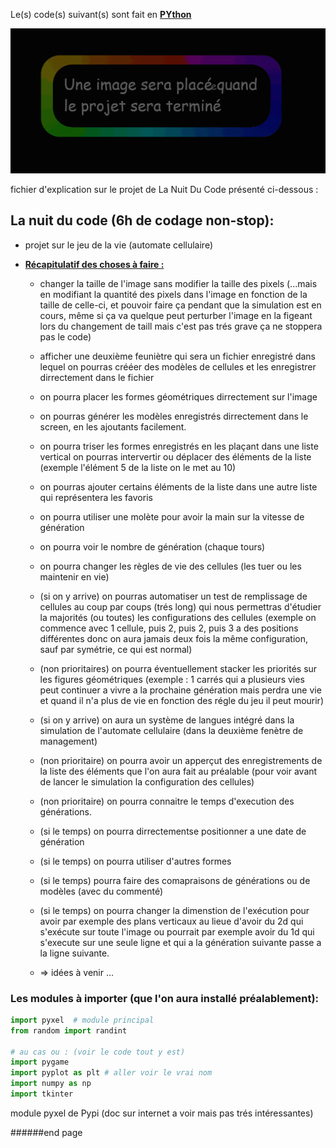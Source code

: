 

Le(s) code(s) suivant(s) sont fait en <u><b> PYthon </b></u>
<div>
<title>voici une image de présentation quand le projet sera terminé : </title>
</div>

![img.png](reple.png) 

fichier d'explication sur le projet de La Nuit Du Code présenté ci-dessous :
## La nuit du code (6h de codage non-stop):
- projet sur le jeu de la vie (automate cellulaire)
- <u>**__Récapitulatif des choses à faire :__**</u>

    - changer la taille de l'image sans modifier la taille des pixels (...mais en modifiant la quantité des pixels dans l'image
    en fonction de la taille de celle-ci, et pouvoir faire ça pendant que la simulation est en cours, même
    si ça va quelque peut perturber l'image en la figeant lors du changement de taill mais c'est pas trés grave ça ne
    stoppera pas le code)

    - afficher une deuxième feuniètre qui sera un fichier enregistré dans lequel on pourras crééer des modèles de cellules
    et les enregistrer dirrectement dans le fichier
    - on pourra placer les formes géométriques dirrectement sur l'image
    - on pourras générer les modèles enregistrés dirrectement dans le screen, en les ajoutants facilement.
    - on pourra triser les formes enregistrés en les plaçant dans une liste vertical on pourras intervertir ou déplacer des 
    éléments de la liste (exemple l'élément 5 de la liste on le met au 10)
    - on pourras ajouter certains éléments de la liste dans une autre liste qui représentera les favoris
    - on pourra utiliser une molète pour avoir la main sur la vitesse de génération
    - on pourra voir le nombre de génération (chaque tours)
    - on pourra changer les règles de vie des cellules (les tuer ou les maintenir en vie)
    - (si on y arrive) on pourras automatiser un test de remplissage de cellules au coup par coups (trés long) qui nous permettras d'étudier 
    la majorités (ou toutes) les configurations des cellules (exemple on commence avec 1 cellule, puis 2, puis 2, puis 3 a des positions différentes
    donc on aura jamais deux fois la même configuration, sauf par symétrie, ce qui est normal)
    - (non prioritaires) on pourra éventuellement stacker les priorités sur les figures géométriques (exemple : 1 carrés qui a plusieurs
    vies peut continuer a vivre a la prochaine génération mais perdra une vie et quand il n'a plus de vie
    en fonction des régle du jeu il peut mourir)
    - (si on y arrive) on aura un système de langues intégré dans la simulation de l'automate cellulaire (dans la deuxième fenètre de management)
    - (non prioritaire) on pourra avoir un apperçut des enregistrements de la liste des éléments que l'on
    aura fait au préalable (pour voir avant de lancer le simulation la configuration des cellules)
    - (non prioritaire) on pourra connaitre le temps d'execution des générations.
    - (si le temps) on pourra dirrectementse positionner a une date de génération
    - (si le temps) on pourra utiliser d'autres formes 
    - (si le temps) pourra faire des comapraisons de générations ou de modèles (avec du commenté)
    - (si le temps) on pourra changer la dimenstion de l'exécution pour avoir par exemple des plans verticaux 
      au lieue d'avoir du 2d qui s'exécute sur toute l'image ou pourrait par exemple avoir du 1d qui s'execute sur
      une seule ligne et qui a la génération suivante passe a la ligne suivante.
    - => idées à venir ...




### Les modules à importer (que l'on aura installé préalablement):
```py
import pyxel  # module principal
from random import randint

# au cas ou : (voir le code tout y est)
import pygame
import pyplot as plt # aller voir le vrai nom
import numpy as np
import tkinter

```
module pyxel de Pypi (doc sur internet a voir mais pas trés intéressantes)




######end page